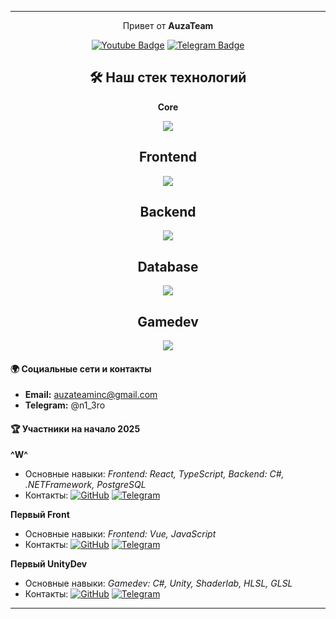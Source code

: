 ---
  <div align="center">
      <p>Привет от <b>AuzaTeam</b> <br/><a href="#"><img src="https://komarev.com/ghpvc/?username=AuzaTeam&style=flat-square&color=blue" alt=""></a></p>
      <a href="auzateaminc@gmail.com"><img src="https://img.shields.io/badge/Gmail-red?style=for-the-badge&logo=gmail&logoColor=white" alt="Youtube Badge"></a>
      <a href="https://t.me/n1_3ro"><img src="https://img.shields.io/badge/Telegram-blue?style=for-the-badge&logo=telegram&logoColor=white" alt="Telegram Badge"></a>
  </div>
  <h2 align="center">🛠 Наш стек технологий</h2>
  <div align="center">
     <p><b>Core</b></p>
     <img src="https://skillicons.dev/icons?i=cs,js,py" />
  </div>
  <div align="center">
     <h2>Frontend</h2>
     <img src="https://skillicons.dev/icons?i=react,nextjs,vue,nuxtjs" />
  </div>
  <div align="center">
     <h2>Backend</h2>
     <img src="https://skillicons.dev/icons?i=dotnet,fastapi" />
  </div>
  <div align="center">
     <h2>Database</h2>
     <img src="https://skillicons.dev/icons?i=postgres,supabase" />
  </div>
  <div align="center">
     <h2>Gamedev</h2>
     <img src="https://skillicons.dev/icons?i=unity" />
  </div>

 #### 🌍 Социальные сети и контакты

 - **Email:** auzateaminc@gmail.com
 - **Telegram:** @n1_3ro
 
 #### 🏆 Участники на начало 2025
 
 **^W^**
 - Основные навыки: *Frontend: React, TypeScript, Backend: С#, .NETFramework, PostgreSQL*
 - Контакты: [![GitHub](https://img.shields.io/badge/GitHub-100000?style=for-the-badge&logo=github&logoColor=white)](https://github.com/n13ro) [![Telegram](https://img.shields.io/badge/Telegram-2CA5E0?style=for-the-badge&logo=telegram&logoColor=white)](https://t.me/n1_3ro)
 
 **Первый Front**
 - Основные навыки: *Frontend: Vue, JavaScript*
 - Контакты: [![GitHub](https://img.shields.io/badge/GitHub-100000?style=for-the-badge&logo=github&logoColor=white)](https://github.com/Ypags) [![Telegram](https://img.shields.io/badge/Telegram-2CA5E0?style=for-the-badge&logo=telegram&logoColor=white)](https://t.me/prostopotato)
 
 
 **Первый UnityDev**
 - Основные навыки: *Gamedev: С#, Unity, Shaderlab, HLSL, GLSL*
 - Контакты: [![GitHub](https://img.shields.io/badge/GitHub-100000?style=for-the-badge&logo=github&logoColor=white)](https://github.com/Zzerud) [![Telegram](https://img.shields.io/badge/Telegram-2CA5E0?style=for-the-badge&logo=telegram&logoColor=white)](https://t.me/zzerud)
 ---

